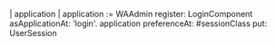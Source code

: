 | application |
application := WAAdmin register: LoginComponent asApplicationAt: 'login'.
application preferenceAt: #sessionClass put: UserSession